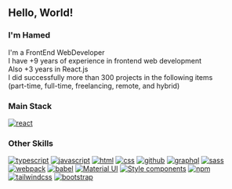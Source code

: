 ## Hello, World!

### I'm Hamed

I'm a FrontEnd WebDeveloper <br />
I have +9 years of experience in frontend web development<br/>
Also +3 years in React.js <br/>
I did successfully more than 300 projects in the following items <br/>
(part-time, full-time, freelancing, remote, and hybrid)

### Main Stack
[![react](https://img.shields.io/badge/React-%23327FC7.svg?style=flat-square&logo=React&logoColor=aDAFB&color=32363E)](https://reactjs.org/)


### Other Skills 
[![typescript](https://img.shields.io/badge/TypeScript-informational?style=flat-square&logo=TypeScript&logoColor=white&color=2f72bc)](https://typescriptlang.org/)
[![javascript](https://img.shields.io/badge/JavaScript-informational?style=flat-square&logo=JavaScript&logoColor=black&color=ead41c)](https://www.ecma-international.org/publications-and-standards/standards/ecma-262/)
[![html](https://img.shields.io/badge/HTML-informational?style=flat-square&logo=html5&logoColor=white&color=E34F26)](https://html.spec.whatwg.org/multipage/)
[![css](https://img.shields.io/badge/CSS-informational?style=flat-square&logo=CSS3&logoColor=white&color=1968a0)](https://developer.mozilla.org/en-US/docs/Web/CSS)
[![github](https://img.shields.io/badge/GitHub-informational?style=flat-square&logo=GitHub&logoColor=white&color=181717)](https://github.com/)
[![graphql](https://img.shields.io/badge/GraphQL-informational?style=flat-square&logo=graphql&logoColor=white&color=d932a2)](https://graphql.org/)
[![sass](https://img.shields.io/badge/Sass-informational?style=flat-square&logo=sass&logoColor=white&color=C36291)](https://sass-lang.com/)
[![webpack](https://img.shields.io/badge/Webpack-informational?style=flat-square&logo=webpack&logoColor=white&color=191b1b)](https://webpack.js.org/)
[![babel](https://img.shields.io/badge/Babel-informational?style=flat-square&logo=babel&logoColor=white&color=e4d335)](https://babeljs.io/)
[![Material UI](https://img.shields.io/badge/MUI-informational?style=flat-square&logo=material-ui&logoColor=white&color=007ac1)](https://mui.com/)
[![Style components](https://img.shields.io/badge/Styled--Components-informational?style=flat-square&logo=styled-components&logoColor=white&color=d98777)](https://styled-components.com/)
[![npm](https://img.shields.io/badge/npm-informational?style=flat-square&logo=npm&logoColor=white&color=c60000)](https://www.npmjs.com/)
[![tailwindcss](https://img.shields.io/badge/Tailwindcss-informational?style=flat-square&logo=tailwindcss&logoColor=black&color=38bdf8)](https://tailwindcss.com/)
[![bootstrap](https://img.shields.io/badge/Bootstrap-informational?style=flat-square&logo=bootstrap&logoColor=white&color=7010ef)](https://getbootstrap.com/)


